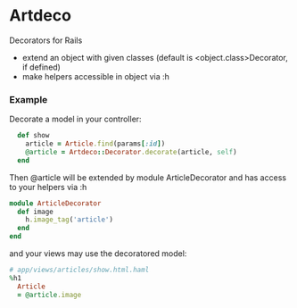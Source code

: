 # Artdeco

Decorators for Rails 

* extend an object with given classes (default is \<object.class\>Decorator, if defined)
* make helpers accessible in object via :h

### Example

Decorate a model in your controller:

```ruby
  def show
    article = Article.find(params[:id])
    @article = Artdeco::Decorator.decorate(article, self)
  end
```

Then @article will be extended by module ArticleDecorator
and has access to your helpers via :h

```ruby
module ArticleDecorator
  def image
    h.image_tag('article')
  end
end
```
and your views may use the decoratored model: 

```ruby
# app/views/articles/show.html.haml
%h1 
  Article
  = @article.image
```

